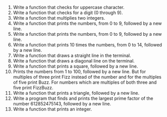 1. Write a function that checks for uppercase character.
2. Write a function that checks for a digit (0 through 9).
3. Write a function that multiplies two integers.
4. Write a function that prints the numbers, from 0 to 9, followed by a new line.
5. Write a function that prints the numbers, from 0 to 9, followed by a new line.
6. Write a function that prints 10 times the numbers, from 0 to 14, followed by a new line.
7. Write a function that draws a straight line in the terminal.
8. Write a function that draws a diagonal line on the terminal.
9. Write a function that prints a square, followed by a new line.
10. Prints the numbers from 1 to 100, followed by a new line. But for multiples of three print Fizz instead of the number and for the multiples of five print Buzz. For numbers which are multiples of both three and five print FizzBuzz.
11. Write a function that prints a triangle, followed by a new line.
12. Write a program that finds and prints the largest prime factor of the number 612852475143, followed by a new line.
13. Write a function that prints an integer.
